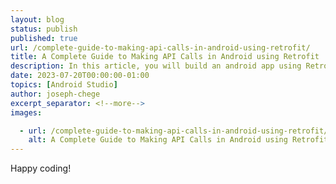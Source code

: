 ```yaml
---
layout: blog
status: publish
published: true
url: /complete-guide-to-making-api-calls-in-android-using-retrofit/
title: A Complete Guide to Making API Calls in Android using Retrofit
description: In this article, you will build an android app using Retrofit. One library that stands out for API HTTP communication is Retrofit to facilitate communication between your android application and an external server(API).
date: 2023-07-20T00:00:00-01:00
topics: [Android Studio]
author: joseph-chege
excerpt_separator: <!--more-->
images:

  - url: /complete-guide-to-making-api-calls-in-android-using-retrofit/hero.png
    alt: A Complete Guide to Making API Calls in Android using Retrofit
---
```


<!--more-->



Happy coding!

